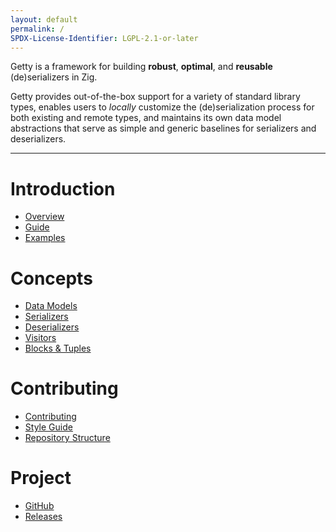```yaml
---
layout: default
permalink: /
SPDX-License-Identifier: LGPL-2.1-or-later
---
```


Getty is a framework for building __robust__, __optimal__, and __reusable__ (de)serializers in Zig.

Getty provides out-of-the-box support for a variety of standard library types, enables users to _locally_ customize the (de)serialization process for both existing and remote types, and maintains its own data model abstractions that serve as simple and generic baselines for serializers and deserializers.

---

# Introduction

- [Overview](/overview)
- [Guide](/guide)
- [Examples](/examples)

# Concepts

- [Data Models](/data-models)
- [Serializers](/serializers)
- [Deserializers](/deserializers)
- [Visitors](/visitors)
- [Blocks & Tuples](blocks-and-tuples)

# Contributing

- [Contributing](/contributing)
- [Style Guide](/style-guide)
- [Repository Structure](/repository-structure)

# Project

- [GitHub](https://github.com/getty-zig/getty)
- [Releases](https://github.com/getty-zig/getty/releases)
